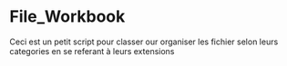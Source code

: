 # File_Workbook
Ceci est un petit script pour classer our organiser les fichier selon leurs categories en se referant à leurs extensions

